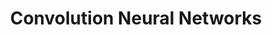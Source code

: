 ---
title: "Convolution Neural Networks"
layout: interview_layout
collection: interview_preparation
permalink: /interview-preparation/convolution_neural_networks/
markdown_url: "https://raw.githubusercontent.com/ajitsingh98/Data-Science-Interview-Questions-Answers/main/convolution_neural_networks.md"
img_url: "https://raw.githubusercontent.com/ajitsingh98/Data-Science-Interview-Questions-Answers/main/img/"
excerpt: 'This is a comprehensive set of questions related to Convolutional Neural Networks (CNNs), covering various aspects from convolution operations to fine-tuning pre-trained models and neural style transfer. Each question is well-defined, and the use of images and code snippets adds depth to the understanding of the concepts.'
---